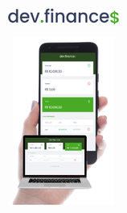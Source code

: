  <h1 align="center">
  <img alt="dev.finances" title="dev.finances" src="assets/logo.svg" width="220px" />
</h1>
<p align="center">
  <img alt="dev.finances" src="./screens.png" width="40%">
</p>
 

